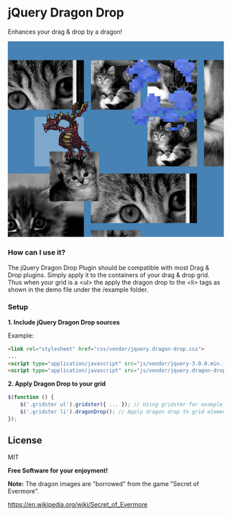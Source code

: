 # jQuery Dragon Drop
Enhances your drag &amp; drop by a dragon!

![alt tag](https://github.com/Artimon/jquery-dragon-drop/blob/master/screenshot.png?raw=true)

### How can I use it?

The jQuery Dragon Drop Plugin should be compatible with most Drag & Drop plugins. Simply apply it to the containers of your drag & drop grid. Thus when your grid is a &lt;ul&gt; the apply the dragon drop to the &lt;li&gt; tags as shown in the demo file under the /example folder.

### Setup

**1. Include jQuery Dragon Drop sources**

Example:
```html
<link rel="stylesheet" href="css/vendor/jquery.dragon-drop.css">
...
<script type="application/javascript" src="js/vendor/jquery-3.0.0.min.js"></script>
<script type="application/javascript" src="js/vendor/jquery.dragon-drop.js"></script>
```

**2. Apply Dragon Drop to your grid**

```js
$(function () {
	$('.gridster ul').gridster({ ... }); // Using gridster for example.
	$('.gridster li').dragonDrop(); // Apply dragon drop to grid elements.
});
```

License
----

MIT


**Free Software for your enjoyment!**

**Note:**
The dragon images are "borrowed" from the game "Secret of Evermore".

https://en.wikipedia.org/wiki/Secret_of_Evermore